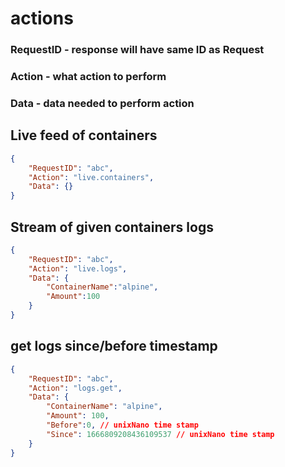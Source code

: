 # actions

### RequestID - response will have same ID as Request
### Action - what action to perform
### Data - data needed to perform action

## Live feed of containers
```json 
{
    "RequestID": "abc",
    "Action": "live.containers",
    "Data": {}
}
```

## Stream of given containers logs
```json 
{
    "RequestID": "abc",
    "Action": "live.logs",
    "Data": {
        "ContainerName":"alpine",
        "Amount":100
    }
}
```


## get logs since/before timestamp
```json 
{
    "RequestID": "abc",
    "Action": "logs.get",
    "Data": {
        "ContainerName": "alpine",
        "Amount": 100,
        "Before":0, // unixNano time stamp
        "Since": 1666809208436109537 // unixNano time stamp
    }
}
```
